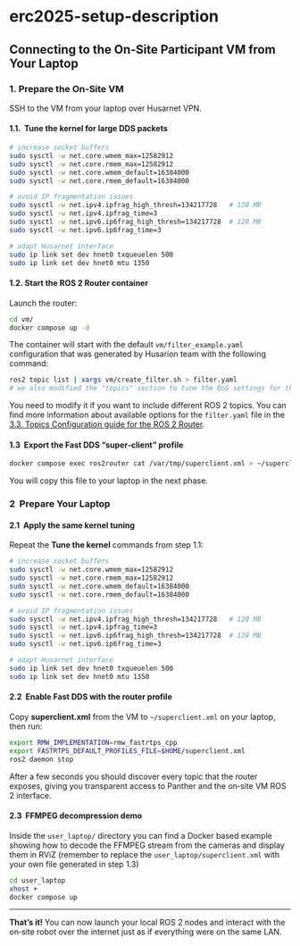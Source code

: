 # erc2025-setup-description

## Connecting to the On‑Site Participant VM from Your Laptop

### 1. Prepare the On‑Site VM

SSH to the VM from your laptop over Husarnet VPN.

#### 1.1.  Tune the kernel for large DDS packets

```bash
# increase socket buffers
sudo sysctl -w net.core.wmem_max=12582912
sudo sysctl -w net.core.rmem_max=12582912
sudo sysctl -w net.core.wmem_default=16384000
sudo sysctl -w net.core.rmem_default=16384000

# avoid IP fragmentation issues
sudo sysctl -w net.ipv4.ipfrag_high_thresh=134217728   # 128 MB
sudo sysctl -w net.ipv4.ipfrag_time=3
sudo sysctl -w net.ipv6.ip6frag_high_thresh=134217728  # 128 MB
sudo sysctl -w net.ipv6.ip6frag_time=3

# adapt Husarnet interface
sudo ip link set dev hnet0 txqueuelen 500
sudo ip link set dev hnet0 mtu 1350
```

#### 1.2. Start the ROS 2 Router container

Launch the router:

```bash
cd vm/
docker compose up -d
```

The container will start with the default `vm/filter_example.yaml` configuration that was generated by Husarion team with the following command:

```bash
ros2 topic list | xargs vm/create_filter.sh > filter.yaml
# we also modified the "topics" section to tune the QoS settings for the ffmpeg image topics
```

You need to modify it if you want to include different ROS 2 topics. You can find more information about available options for the `filter.yaml` file in the [3.3. Topics Configuration guide for the ROS 2 Router](https://eprosima-dds-router.readthedocs.io/en/latest/rst/user_manual/configuration.html#topics-configuration).

#### 1.3  Export the Fast DDS “super‑client” profile

```bash
docker compose exec ros2router cat /var/tmp/superclient.xml > ~/superclient.xml
```

You will copy this file to your laptop in the next phase.

### 2  Prepare Your Laptop

#### 2.1  Apply the same kernel tuning

Repeat the **Tune the kernel** commands from step 1.1:

```bash
# increase socket buffers
sudo sysctl -w net.core.wmem_max=12582912
sudo sysctl -w net.core.rmem_max=12582912
sudo sysctl -w net.core.wmem_default=16384000
sudo sysctl -w net.core.rmem_default=16384000

# avoid IP fragmentation issues
sudo sysctl -w net.ipv4.ipfrag_high_thresh=134217728   # 128 MB
sudo sysctl -w net.ipv4.ipfrag_time=3
sudo sysctl -w net.ipv6.ip6frag_high_thresh=134217728  # 128 MB
sudo sysctl -w net.ipv6.ip6frag_time=3

# adapt Husarnet interface
sudo ip link set dev hnet0 txqueuelen 500
sudo ip link set dev hnet0 mtu 1350
```

#### 2.2  Enable Fast DDS with the router profile

Copy **superclient.xml** from the VM to `~/superclient.xml` on your laptop, then run:

```bash
export RMW_IMPLEMENTATION=rmw_fastrtps_cpp
export FASTRTPS_DEFAULT_PROFILES_FILE=$HOME/superclient.xml
ros2 daemon stop
```

After a few seconds you should discover every topic that the router exposes, giving you transparent access to Panther and the on‑site VM ROS 2 interface.

#### 2.3  FFMPEG decompression demo

Inside the `user_laptop/` directory you can find a Docker based example showing how to decode the FFMPEG stream from the cameras and display them in RViZ (remember to replace the `user_laptop/superclient.xml` with your own file generated in step 1.3)

```bash
cd user_laptop
xhost +
docker compose up
```

---

**That’s it!**
You can now launch your local ROS 2 nodes and interact with the on‑site robot over the internet just as if everything were on the same LAN.